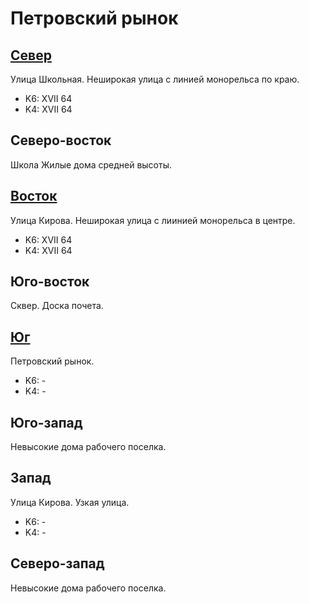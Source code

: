 # Петровский рынок

## [Север](./10370077.md)

Улица Школьная.
Неширокая улица с линией монорельса по краю.

* K6:   XVII
        64
* K4:   XVII
        64

## Северо-восток

Школа
Жилые дома средней высоты.

## [Восток](./10375080.md)

Улица Кирова.
Неширокая улица с лиинией монорельса в центре.

* K6:   XVII
        64
* K4:   XVII
        64

## Юго-восток

Сквер.
Доска почета.

## [Юг](./10370085.md)

Петровский рынок.

* K6:   -
* K4:   -

## Юго-запад

Невысокие дома рабочего поселка.

## Запад

Улица Кирова.
Узкая улица.

* K6:   -
* K4:   -

## Северо-запад

Невысокие дома рабочего поселка.
